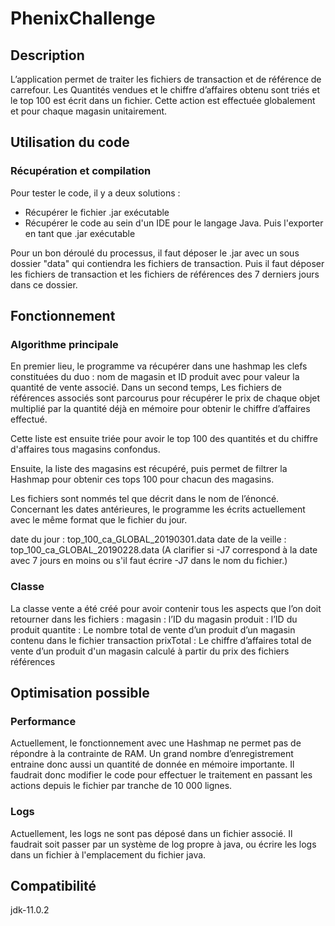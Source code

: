 # PhenixChallenge

## Description 

L’application permet de traiter les fichiers de transaction et de référence de carrefour. Les Quantités vendues et le chiffre d’affaires obtenu sont triés et le top 100 est écrit dans un fichier. Cette action est effectuée globalement et pour chaque magasin unitairement.

## Utilisation du code

### Récupération et compilation

Pour tester le code, il y a deux solutions :

  - Récupérer le fichier .jar exécutable
  - Récupérer le code au sein d'un IDE pour le langage Java. Puis l'exporter en tant que .jar exécutable

Pour un bon déroulé du processus, il faut déposer le .jar avec un sous dossier "data" qui contiendra les fichiers de transaction. Puis il faut déposer les fichiers de transaction et les fichiers de références des 7 derniers jours dans ce dossier.

## Fonctionnement

### Algorithme principale

En premier lieu, le programme va récupérer dans une hashmap les clefs constituées du duo : nom de magasin et ID produit avec pour valeur la quantité de vente associé.
Dans un second temps, Les fichiers de références associés sont parcourus pour récupérer le prix de chaque objet multiplié par la quantité déjà en mémoire pour obtenir le chiffre d’affaires effectué.

Cette liste est ensuite triée pour avoir le top 100 des quantités et du chiffre d'affaires tous magasins confondus.

Ensuite, la liste des magasins est récupéré, puis permet de filtrer la Hashmap pour obtenir ces tops 100 pour chacun des magasins.

Les fichiers sont nommés tel que décrit dans le nom de l’énoncé.
Concernant les dates antérieures, le programme les écrits actuellement avec le même format que le fichier du jour.

date du jour : top_100_ca_GLOBAL_20190301.data
date de la veille : top_100_ca_GLOBAL_20190228.data
(A clarifier si -J7 correspond à la date avec 7 jours en moins ou s'il faut écrire -J7 dans le nom du fichier.)

### Classe

La classe vente a été créé pour avoir contenir tous les aspects que l’on doit retourner dans les fichiers :
  magasin : l’ID du magasin
	produit : l’ID du produit
	quantite : Le nombre total de vente d’un produit d’un magasin contenu dans le fichier transaction
	prixTotal : Le chiffre d’affaires total de vente d’un produit d'un magasin calculé à partir du prix des fichiers références

## Optimisation possible

### Performance

Actuellement, le fonctionnement avec une Hashmap ne permet pas de répondre à la contrainte de RAM. Un grand nombre d’enregistrement entraine donc aussi un quantité de donnée en mémoire importante. Il faudrait donc modifier le code pour effectuer le traitement en passant les actions depuis le fichier par tranche de 10 000 lignes.

### Logs

Actuellement, les logs ne sont pas déposé dans un fichier associé. Il faudrait soit passer par un système de log propre à java, ou écrire les logs dans un fichier à l'emplacement du fichier java.
  
## Compatibilité

jdk-11.0.2
